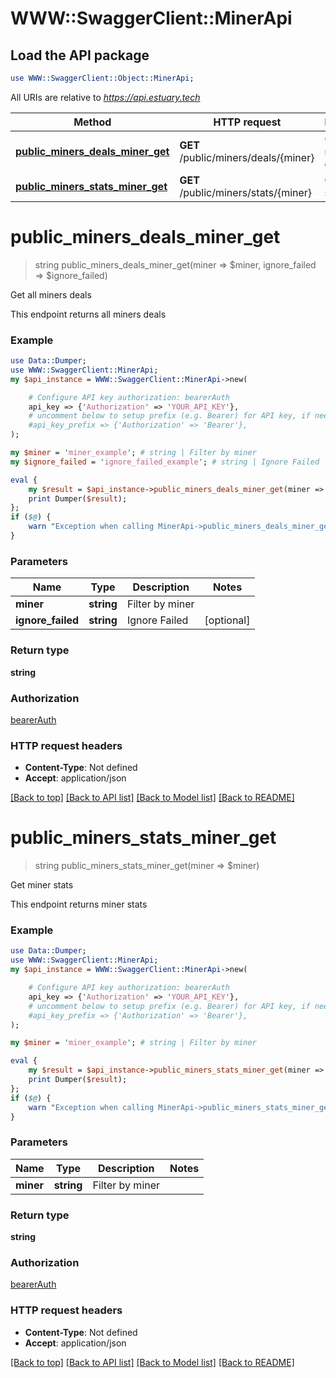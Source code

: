 # WWW::SwaggerClient::MinerApi

## Load the API package
```perl
use WWW::SwaggerClient::Object::MinerApi;
```

All URIs are relative to *https://api.estuary.tech*

Method | HTTP request | Description
------------- | ------------- | -------------
[**public_miners_deals_miner_get**](MinerApi.md#public_miners_deals_miner_get) | **GET** /public/miners/deals/{miner} | Get all miners deals
[**public_miners_stats_miner_get**](MinerApi.md#public_miners_stats_miner_get) | **GET** /public/miners/stats/{miner} | Get miner stats


# **public_miners_deals_miner_get**
> string public_miners_deals_miner_get(miner => $miner, ignore_failed => $ignore_failed)

Get all miners deals

This endpoint returns all miners deals

### Example 
```perl
use Data::Dumper;
use WWW::SwaggerClient::MinerApi;
my $api_instance = WWW::SwaggerClient::MinerApi->new(

    # Configure API key authorization: bearerAuth
    api_key => {'Authorization' => 'YOUR_API_KEY'},
    # uncomment below to setup prefix (e.g. Bearer) for API key, if needed
    #api_key_prefix => {'Authorization' => 'Bearer'},
);

my $miner = 'miner_example'; # string | Filter by miner
my $ignore_failed = 'ignore_failed_example'; # string | Ignore Failed

eval { 
    my $result = $api_instance->public_miners_deals_miner_get(miner => $miner, ignore_failed => $ignore_failed);
    print Dumper($result);
};
if ($@) {
    warn "Exception when calling MinerApi->public_miners_deals_miner_get: $@\n";
}
```

### Parameters

Name | Type | Description  | Notes
------------- | ------------- | ------------- | -------------
 **miner** | **string**| Filter by miner | 
 **ignore_failed** | **string**| Ignore Failed | [optional] 

### Return type

**string**

### Authorization

[bearerAuth](../README.md#bearerAuth)

### HTTP request headers

 - **Content-Type**: Not defined
 - **Accept**: application/json

[[Back to top]](#) [[Back to API list]](../README.md#documentation-for-api-endpoints) [[Back to Model list]](../README.md#documentation-for-models) [[Back to README]](../README.md)

# **public_miners_stats_miner_get**
> string public_miners_stats_miner_get(miner => $miner)

Get miner stats

This endpoint returns miner stats

### Example 
```perl
use Data::Dumper;
use WWW::SwaggerClient::MinerApi;
my $api_instance = WWW::SwaggerClient::MinerApi->new(

    # Configure API key authorization: bearerAuth
    api_key => {'Authorization' => 'YOUR_API_KEY'},
    # uncomment below to setup prefix (e.g. Bearer) for API key, if needed
    #api_key_prefix => {'Authorization' => 'Bearer'},
);

my $miner = 'miner_example'; # string | Filter by miner

eval { 
    my $result = $api_instance->public_miners_stats_miner_get(miner => $miner);
    print Dumper($result);
};
if ($@) {
    warn "Exception when calling MinerApi->public_miners_stats_miner_get: $@\n";
}
```

### Parameters

Name | Type | Description  | Notes
------------- | ------------- | ------------- | -------------
 **miner** | **string**| Filter by miner | 

### Return type

**string**

### Authorization

[bearerAuth](../README.md#bearerAuth)

### HTTP request headers

 - **Content-Type**: Not defined
 - **Accept**: application/json

[[Back to top]](#) [[Back to API list]](../README.md#documentation-for-api-endpoints) [[Back to Model list]](../README.md#documentation-for-models) [[Back to README]](../README.md)

